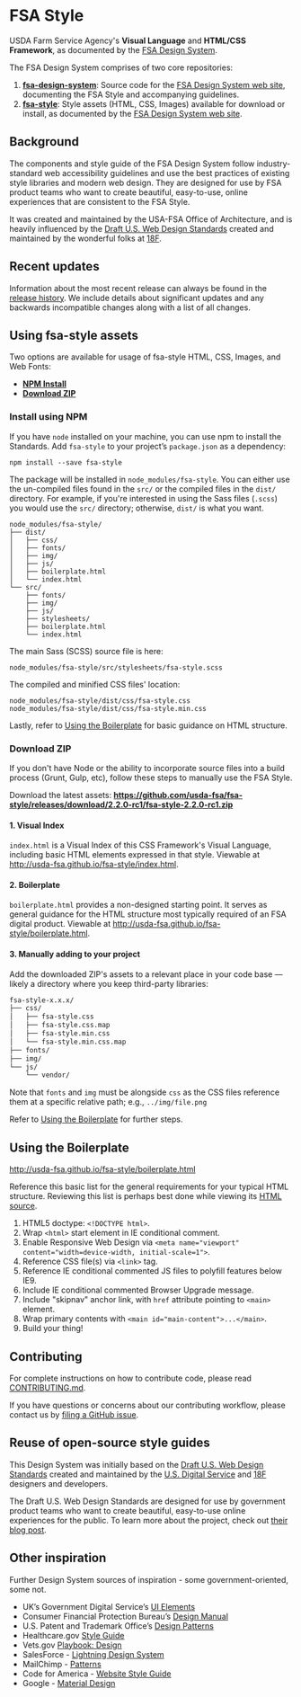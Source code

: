 # FSA Style

USDA Farm Service Agency's **Visual Language** and **HTML/CSS Framework**, as documented by the [FSA Design System](http://usda-fsa.github.io/fsa-design-system/).

The FSA Design System comprises of two core repositories:

1. **[fsa-design-system](https://github.com/USDA-FSA/fsa-style/)**: Source code for the [FSA Design System web site](http://usda-fsa.github.io/fsa-design-system), documenting the FSA Style and accompanying guidelines.
1. **[fsa-style](https://github.com/USDA-FSA/fsa-style/)**: Style assets (HTML, CSS, Images) available for download or install, as documented by the [FSA Design System web site](http://usda-fsa.github.io/fsa-design-system).

## Background

The components and style guide of the FSA Design System follow industry-standard web accessibility guidelines and use the best practices of existing style libraries and modern web design. They are designed for use by FSA product teams who want to create beautiful, easy-to-use,  online experiences that are consistent to the FSA Style.

It was created and maintained by the USA-FSA Office of Architecture, and is heavily influenced by the [Draft U.S. Web Design Standards](https://standards.usa.gov/) created and maintained by the wonderful folks at [18F](https://18f.gsa.gov/).

## Recent updates

Information about the most recent release can always be found in the [release history](https://github.com/USDA-FSA/fsa-style/releases). We include details about significant updates and any backwards incompatible changes along with a list of all changes.

## Using fsa-style assets

Two options are available for usage of fsa-style HTML, CSS, Images, and Web Fonts:

* **[NPM Install](#install-using-npm)**
* **[Download ZIP](#download-zip)**

### Install using NPM

If you have `node` installed on your machine, you can use npm to install the Standards. Add `fsa-style`
to your project’s `package.json` as a dependency:

```shell
npm install --save fsa-style
```

The package will be installed in `node_modules/fsa-style`. You can either use the un-compiled files
found in the `src/` or the compiled files in the `dist/` directory. For example, if you're interested in using the Sass files (`.scss`) you would use the `src/` directory; otherwise, `dist/` is what you want.

```
node_modules/fsa-style/
├── dist/
│   ├── css/
│   ├── fonts/
│   ├── img/
│   ├── js/
│   ├── boilerplate.html
│   └── index.html
└── src/
    ├── fonts/
    ├── img/
    ├── js/
    ├── stylesheets/
    ├── boilerplate.html
    └── index.html
```

The main Sass (SCSS) source file is here:

```
node_modules/fsa-style/src/stylesheets/fsa-style.scss
```

The compiled and minified  CSS files' location:

```
node_modules/fsa-style/dist/css/fsa-style.css
node_modules/fsa-style/dist/css/fsa-style.min.css
```

Lastly, refer to [Using the Boilerplate](#using-the-boilerplate) for basic guidance on HTML structure.

### Download ZIP

If you don't have Node or the ability to incorporate source files into a build process (Grunt, Gulp, etc), follow these steps to manually use the FSA Style.

Download the latest assets: **https://github.com/usda-fsa/fsa-style/releases/download/2.2.0-rc1/fsa-style-2.2.0-rc1.zip**

#### 1. Visual Index

`index.html` is a Visual Index of this CSS Framework's Visual Language, including basic HTML elements expressed in that style. Viewable at http://usda-fsa.github.io/fsa-style/index.html.

#### 2. Boilerplate

`boilerplate.html` provides a non-designed starting point. It serves as general guidance for the HTML structure most typically required of an FSA digital product. Viewable at
http://usda-fsa.github.io/fsa-style/boilerplate.html.

#### 3. Manually adding to your project

Add the downloaded ZIP's assets to a relevant place in your code base — likely a directory where you keep third-party libraries:

```sh
fsa-style-x.x.x/
├── css/
│   ├── fsa-style.css
│   ├── fsa-style.css.map
│   ├── fsa-style.min.css
│   └── fsa-style.min.css.map
├── fonts/
├── img/
└── js/
    └── vendor/
```

Note that `fonts` and `img` must be alongside `css` as the CSS files reference them at a specific relative path; e.g., `../img/file.png`

Refer to [Using the Boilerplate](#using-the-boilerplate) for further steps.

## Using the Boilerplate

http://usda-fsa.github.io/fsa-style/boilerplate.html

Reference this basic list for the general requirements for your typical HTML structure. Reviewing this list is perhaps best done while viewing its [HTML source](https://github.com/USDA-FSA/fsa-style/blob/master/src/boilerplate.html).

1. HTML5 doctype: `<!DOCTYPE html>`.
1. Wrap `<html>` start element in IE conditional comment.
1. Enable Responsive Web Design via `<meta name="viewport" content="width=device-width, initial-scale=1">`.
1. Reference CSS file(s) via `<link>` tag.
1. Reference IE conditional commented JS files to polyfill features below IE9.
1. Include IE conditional commented Browser Upgrade message.
1. Include "skipnav" anchor link, with `href` attribute pointing to `<main>` element.
1. Wrap primary contents with `<main id="main-content">...</main>`.
1. Build your thing!

## Contributing

For complete instructions on how to contribute code, please read [CONTRIBUTING.md](CONTRIBUTING.md).

If you have questions or concerns about our contributing workflow, please contact us by [filing a GitHub issue](https://github.com/usda=fsa/fsa-style/issues).

## Reuse of open-source style guides

This Design System was initially based on the [Draft U.S. Web Design Standards](https://playbook.cio.gov/designstandards/) created and maintained by the [U.S. Digital Service](https://www.whitehouse.gov/digital/united-states-digital-service) and [18F](https://18f.gsa.gov/) designers and developers.

The Draft U.S. Web Design Standards are designed for use by government product teams who want to create beautiful, easy-to-use online experiences for the public. To learn more about the project, check out [their blog post](https://18f.gsa.gov/2015/09/28/web-design-standards/).

## Other inspiration

Further Design System sources of inspiration - some government-oriented, some not.

* UK’s Government Digital Service’s [UI Elements](http://govuk-elements.herokuapp.com/)
* Consumer Financial Protection Bureau’s [Design Manual](https://cfpb.github.io/design-manual/)
* U.S. Patent and Trademark Office’s [Design Patterns](http://uspto.github.io/designpatterns/)
* Healthcare.gov [Style Guide](http://styleguide.healthcare.gov/)
* Vets.gov [Playbook: Design](https://www.vets.gov/playbook/design/)
* SalesForce - [Lightning Design System](https://www.lightningdesignsystem.com/)
* MailChimp - [Patterns](http://ux.mailchimp.com/patterns)
* Code for America - [Website Style Guide](https://style.codeforamerica.org/)
* Google - [Material Design](https://material.google.com/)
